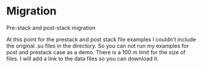 Migration
=========

Pre-stack and post-stack migration

At this point for the prestack and post stack file examples I couldn't include the original .su files in the directory. So you can not run my examples for post and prestack case as a demo.
There is a 100 m limit for the size of files. I will add a link to the data files so you can download it.

